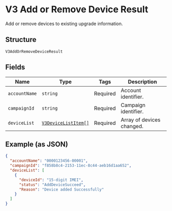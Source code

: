 
# V3 Add or Remove Device Result

Add or remove devices to existing upgrade information.

## Structure

`V3AddOrRemoveDeviceResult`

## Fields

| Name | Type | Tags | Description |
|  --- | --- | --- | --- |
| `accountName` | `string` | Required | Account identifier. |
| `campaignId` | `string` | Required | Campaign identifier. |
| `deviceList` | [`V3DeviceListItem[]`](../../doc/models/v3-device-list-item.md) | Required | Array of devices changed. |

## Example (as JSON)

```json
{
  "accountName": "0000123456-00001",
  "campaignId": "f858b8c4-2153-11ec-8c44-aeb16d1aa652",
  "deviceList": [
    {
      "deviceId": "15-digit IMEI",
      "status": "AddDeviceSucceed",
      "Reason": "Device added Successfully"
    }
  ]
}
```

